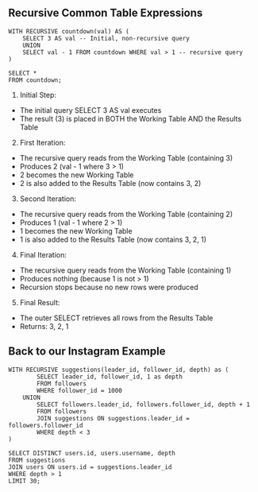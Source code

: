 ## Recursive Common Table Expressions

```
WITH RECURSIVE countdown(val) AS (
	SELECT 3 AS val -- Initial, non-recursive query
	UNION
	SELECT val - 1 FROM countdown WHERE val > 1 -- recursive query
)

SELECT *
FROM countdown;
```

1. Initial Step:

- The initial query SELECT 3 AS val executes
- The result (3) is placed in BOTH the Working Table AND the Results Table

2. First Iteration:

- The recursive query reads from the Working Table (containing 3)
- Produces 2 (val - 1 where 3 > 1)
- 2 becomes the new Working Table
- 2 is also added to the Results Table (now contains 3, 2)

3. Second Iteration:

- The recursive query reads from the Working Table (containing 2)
- Produces 1 (val - 1 where 2 > 1)
- 1 becomes the new Working Table
- 1 is also added to the Results Table (now contains 3, 2, 1)

4. Final Iteration:

- The recursive query reads from the Working Table (containing 1)
- Produces nothing (because 1 is not > 1)
- Recursion stops because no new rows were produced

5. Final Result:

- The outer SELECT retrieves all rows from the Results Table
- Returns: 3, 2, 1

## Back to our Instagram Example

```
WITH RECURSIVE suggestions(leader_id, follower_id, depth) as (
		SELECT leader_id, follower_id, 1 as depth
		FROM followers
		WHERE follower_id = 1000
	UNION
		SELECT followers.leader_id, followers.follower_id, depth + 1
		FROM followers
		JOIN suggestions ON suggestions.leader_id = followers.follower_id
		WHERE depth < 3
)

SELECT DISTINCT users.id, users.username, depth
FROM suggestions
JOIN users ON users.id = suggestions.leader_id
WHERE depth > 1
LIMIT 30;
```
